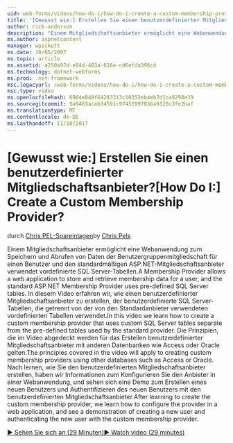 ```yaml
---
uid: web-forms/videos/how-do-i/how-do-i-create-a-custom-membership-provider
title: '[Gewusst wie:] Erstellen Sie einen benutzerdefinierter Mitgliedschaftsanbieter? | Microsoft-Dokumentation'
author: rick-anderson
description: "Einem Mitgliedschaftsanbieter ermöglicht eine Webanwendung zum Speichern und Abrufen von Daten der Benutzergruppenmitgliedschaft für einen Benutzer, und der standardmäßigen ASP.NET-Mitgliedschaftsanbieter verwendet vorab definieren..."
ms.author: aspnetcontent
manager: wpickett
ms.date: 10/05/2007
ms.topic: article
ms.assetid: a250a97d-e04d-403a-816e-cd6efda396cd
ms.technology: dotnet-webforms
ms.prod: .net-framework
msc.legacyurl: /web-forms/videos/how-do-i/how-do-i-create-a-custom-membership-provider
msc.type: video
ms.openlocfilehash: 6984e848f64243313c10352eb4eb7d1ca9298e39
ms.sourcegitcommit: 9a9483aceb34591c97451997036a9120c3fe2baf
ms.translationtype: MT
ms.contentlocale: de-DE
ms.lasthandoff: 11/10/2017
---
```

<a name="how-do-i-create-a-custom-membership-provider"></a><span data-ttu-id="694e5-104">[Gewusst wie:] Erstellen Sie einen benutzerdefinierter Mitgliedschaftsanbieter?</span><span class="sxs-lookup"><span data-stu-id="694e5-104">[How Do I:] Create a Custom Membership Provider?</span></span>
====================
<span data-ttu-id="694e5-105">durch [Chris PEL-Spareinlagen](https://twitter.com/chrispels)</span><span class="sxs-lookup"><span data-stu-id="694e5-105">by [Chris Pels](https://twitter.com/chrispels)</span></span>

<span data-ttu-id="694e5-106">Einem Mitgliedschaftsanbieter ermöglicht eine Webanwendung zum Speichern und Abrufen von Daten der Benutzergruppenmitgliedschaft für einen Benutzer und den standardmäßigen ASP.NET-Mitgliedschaftsanbieter verwendet vordefinierte SQL Server-Tabellen.</span><span class="sxs-lookup"><span data-stu-id="694e5-106">A Membership Provider allows a web application to store and retrieve membership data for a user, and the standard ASP.NET Membership Provider uses pre-defined SQL Server tables.</span></span> <span data-ttu-id="694e5-107">In diesem Video erfahren wir, wie einen benutzerdefinierter Mitgliedschaftsanbieter zu erstellen, der benutzerdefinierte SQL Server-Tabellen, die getrennt von der von den Standardanbieter verwendeten vordefinierten Tabellen verwendet.</span><span class="sxs-lookup"><span data-stu-id="694e5-107">In this video we learn how to create a custom membership provider that uses custom SQL Server tables separate from the pre-defined tables used by the standard provider.</span></span> <span data-ttu-id="694e5-108">Die Prinzipien, die im Video abgedeckt werden für das Erstellen benutzerdefinierter Mitgliedschaftsanbieter mit anderen Datenbanken wie Access oder Oracle gelten.</span><span class="sxs-lookup"><span data-stu-id="694e5-108">The principles covered in the video will apply to creating custom membership providers using other databases such as Access or Oracle.</span></span> <span data-ttu-id="694e5-109">Nach lernen, wie Sie den benutzerdefinierten Mitgliedschaftsanbieter erstellen, haben wir Informationen zum Konfigurieren Sie den Anbieter in einer Webanwendung, und sehen sich eine Demo zum Erstellen eines neuen Benutzers und Authentifizieren des neuen Benutzers mit den benutzerdefinierten Mitgliedschaftsanbieter.</span><span class="sxs-lookup"><span data-stu-id="694e5-109">After learning to create the custom membership provider, we learn how to configure the provider in a web application, and see a demonstration of creating a new user and authenticating the new user with the custom membership provider.</span></span>

[<span data-ttu-id="694e5-110">&#9654; Sehen Sie sich an (29 Minuten)</span><span class="sxs-lookup"><span data-stu-id="694e5-110">&#9654; Watch video (29 minutes)</span></span>](https://channel9.msdn.com/Blogs/ASP-NET-Site-Videos/how-do-i-create-a-custom-membership-provider)

